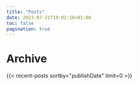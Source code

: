 ```yaml
---
title: "Posts"
date: 2023-07-21T19:02:16+01:00
toc: false
pagination: true
---
```


# Archive 

{{< recent-posts sortby="publishDate" limit=0 >}}